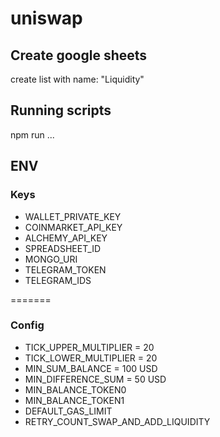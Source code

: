 # uniswap

## Create google sheets

create list with name: "Liquidity"

## Running scripts

npm run ...

## ENV

### Keys

- WALLET_PRIVATE_KEY
- COINMARKET_API_KEY
- ALCHEMY_API_KEY
- SPREADSHEET_ID
- MONGO_URI
- TELEGRAM_TOKEN
- TELEGRAM_IDS

=======
### Config

- TICK_UPPER_MULTIPLIER = 20
- TICK_LOWER_MULTIPLIER = 20
- MIN_SUM_BALANCE = 100 USD
- MIN_DIFFERENCE_SUM = 50 USD
- MIN_BALANCE_TOKEN0
- MIN_BALANCE_TOKEN1
- DEFAULT_GAS_LIMIT
- RETRY_COUNT_SWAP_AND_ADD_LIQUIDITY

